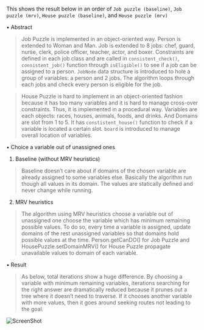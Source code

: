 This shows the result below in an order of `Job puzzle (baseline)`, `Job puzzle (mrv)`, `House puzzle (baseline)`, and `House puzzle (mrv)`

•	Abstract

>	Job Puzzle is implemented in an object-oriented way. Person is extended to Woman and Man. Job is extended to 8 jobs: chef, guard, nurse, clerk, police officer, teacher, actor, and boxer. Constraints are defined in each job class and are called in `consistent_check()`, `consistent_job()` function through `isEligible()` to see if a job can be assigned to a person. `JobNode` data structure is introduced to hole a group of variables: a person and 2 jobs. The algorithm loops through each jobs and check every person is eligible for the job.

>	House Puzzle is hard to implement in an object-oriented fashion because it has too many variables and it is hard to manage cross-over constraints. Thus, it is implemented in a procedural way. Variables are each objects: races, houses, animals, foods, and drinks. And Domains are slot from 1 to 5. It has `constistent_house()` function to check if a variable is located a certain slot. `board` is introduced to manage overall location of variables. 

•	Choice a variable out of unassigned ones


1)	Baseline (without MRV heuristics)

>Baseline doesn’t care about if domains of the chosen variable are already assigned to some variables else. Basically the algorithm run though all values in its domain. The values are statically defined and never change while running.

2)	MRV heuristics

>The algorithm using MRV heuristics choose a variable out of unassigned one choose the variable which has minimum remaining possible values. To do so, every time a variable is assigned, update domains of the rest unassigned variables so that domains hold possible values at the time. Person.getCanDO() for Job Puzzle and HousePuzzle.setDomainMRV() for House Puzzle propagate unavailable values to domain of each variable.




•	Result

>As below, total iterations show a huge difference. By choosing a variable with minimum remaining variables, iterations searching for the right answer are dramatically reduced because it prunes out a tree where it doesn’t need to traverse. If it chooses another variable with more values, then it goes around seeking routes not leading to the goal.

![ScreenShot](https://cloud.githubusercontent.com/assets/12659571/10562946/4da283c8-753a-11e5-800f-9a9f8ab3680d.png)

